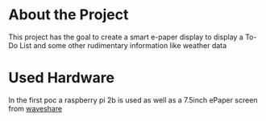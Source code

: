 # About the Project
This project has the goal to create a smart e-paper display to display a To-Do List and some other rudimentary information like weather data
# Used Hardware
In the first poc a raspberry pi 2b is used as well as a 7.5inch ePaper screen from [waveshare](https://www.waveshare.com/product/7.5inch-e-paper-hat.htm)